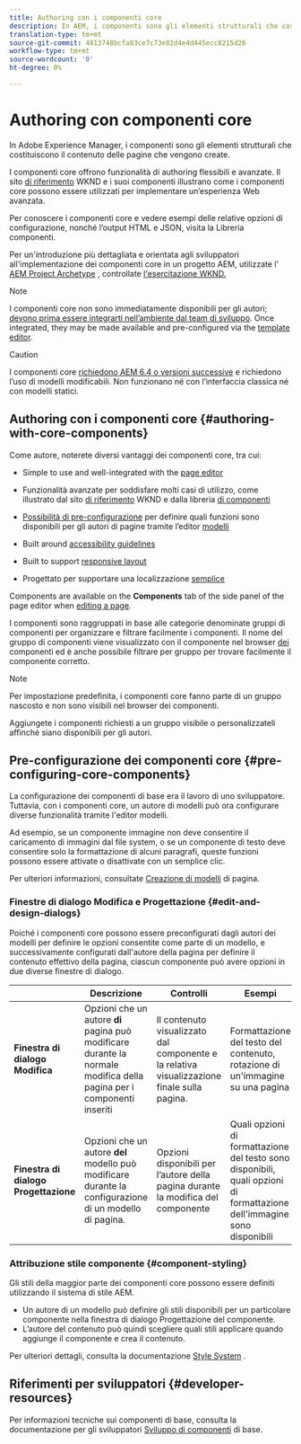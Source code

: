 ```yaml
---
title: Authoring con i componenti core
description: In AEM, i componenti sono gli elementi strutturali che costituiscono il contenuto delle pagine create. I componenti core offrono funzionalità di authoring flessibili e avanzate.
translation-type: tm+mt
source-git-commit: 4813748bcfa83ce7c73e81d4e4d445ecc8215d26
workflow-type: tm+mt
source-wordcount: '0'
ht-degree: 0%

---
```



# Authoring con componenti core

In Adobe Experience Manager, i componenti sono gli elementi strutturali che costituiscono il contenuto delle pagine che vengono create.

I componenti core offrono funzionalità di authoring flessibili e avanzate. Il sito [di riferimento](https://wknd.site) WKND e i suoi componenti illustrano come i componenti core possono essere utilizzati per implementare un’esperienza Web avanzata.

Per conoscere i componenti core e vedere esempi delle relative opzioni di configurazione, nonché l’output HTML e JSON, visita la Libreria [](https://adobe.com/go/aem_cmp_library)componenti.

Per un&#39;introduzione più dettagliata e orientata agli sviluppatori all&#39;implementazione dei componenti core in un progetto AEM, utilizzate l&#39; [AEM Project Archetype](/help/developing/archetype/overview.md) , controllate [l&#39;esercitazione WKND.](https://docs.adobe.com/content/help/en/experience-manager-learn/getting-started-wknd-tutorial-develop/overview.html)

>[!NOTE]
>
>I componenti core non sono immediatamente disponibili per gli autori; [devono prima essere integrarti nell’ambiente dal team di sviluppo](/help/get-started/using.md). Once integrated, they may be made available and pre-configured via the [template editor](https://docs.adobe.com/content/help/en/experience-manager-cloud-service/sites/authoring/features/templates.html).

>[!CAUTION]
>
>I componenti core [richiedono AEM 6.4 o versioni successive](/help/versions.md) e richiedono l’uso di modelli [](https://docs.adobe.com/content/help/en/experience-manager-cloud-service/sites/authoring/features/templates.html)modificabili. Non funzionano né con l’interfaccia classica né con modelli statici.

## Authoring con i componenti core {#authoring-with-core-components}

Come autore, noterete diversi vantaggi dei componenti core, tra cui:

* Simple to use and well-integrated with the [page editor](https://docs.adobe.com/content/help/en/experience-manager-cloud-service/sites/authoring/fundamentals/editing-content.html)

* Funzionalità avanzate per soddisfare molti casi di utilizzo, come illustrato dal sito [di riferimento](https://wknd.site) WKND e dalla libreria [di componenti](https://adobe.com/go/aem_cmp_library)

* [Possibilità di pre-configurazione](#pre-configuring-core-components) per definire quali funzioni sono disponibili per gli autori di pagine tramite l’editor [modelli](https://docs.adobe.com/content/help/en/experience-manager-cloud-service/sites/authoring/features/templates.html)

* Built around [accessibility guidelines](https://docs.adobe.com/content/help/en/experience-manager-cloud-service/sites/authoring/fundamentals/accessible-content.html)

* Built to support [responsive layout](https://docs.adobe.com/content/help/en/experience-manager-cloud-service/sites/authoring/features/responsive-layout.html)

* Progettato per supportare una localizzazione [semplice](localization.md)

Components are available on the **Components** tab of the side panel of the page editor when [editing a page](https://docs.adobe.com/content/help/en/experience-manager-cloud-service/sites/authoring/fundamentals/editing-content.html).

I componenti sono raggruppati in base alle categorie denominate gruppi di componenti per organizzare e filtrare facilmente i componenti. Il nome del gruppo di componenti viene visualizzato con il componente nel browser [dei](https://docs.adobe.com/content/help/en/experience-manager-cloud-service/sites/authoring/fundamentals/editing-content.html) componenti ed è anche possibile filtrare per gruppo per trovare facilmente il componente corretto.

>[!NOTE]
>
>Per impostazione predefinita, i componenti core fanno parte di un gruppo nascosto e non sono visibili nel browser dei componenti.
>
>Aggiungete i componenti richiesti a un gruppo visibile o personalizzateli affinché siano disponibili per gli autori.

## Pre-configurazione dei componenti core {#pre-configuring-core-components}

La configurazione dei componenti di base era il lavoro di uno sviluppatore. Tuttavia, con i componenti core, un autore di modelli può ora configurare diverse funzionalità tramite l&#39;editor modelli.

Ad esempio, se un componente immagine non deve consentire il caricamento di immagini dal file system, o se un componente di testo deve consentire solo la formattazione di alcuni paragrafi, queste funzioni possono essere attivate o disattivate con un semplice clic.

Per ulteriori informazioni, consultate [Creazione di modelli](https://docs.adobe.com/content/help/en/experience-manager-cloud-service/sites/authoring/features/templates.html) di pagina.

### Finestre di dialogo Modifica e Progettazione {#edit-and-design-dialogs}

Poiché i componenti core possono essere preconfigurati dagli autori dei modelli per definire le opzioni consentite come parte di un modello, e successivamente configurati dall&#39;autore della pagina per definire il contenuto effettivo della pagina, ciascun componente può avere opzioni in due diverse finestre di dialogo.

|  | Descrizione | Controlli | Esempi |
|--- |--- |--- |--- |
| **Finestra di dialogo Modifica** | Opzioni che un autore **di** pagina può modificare durante la normale modifica della pagina per i componenti inseriti | Il contenuto visualizzato dal componente e la relativa visualizzazione finale sulla pagina. | Formattazione del testo del contenuto, rotazione di un&#39;immagine su una pagina |
| **Finestra di dialogo Progettazione** | Opzioni che un autore **del** modello può modificare durante la configurazione di un modello di pagina. | Opzioni disponibili per l’autore della pagina durante la modifica del componente | Quali opzioni di formattazione del testo sono disponibili, quali opzioni di formattazione dell&#39;immagine sono disponibili |

### Attribuzione stile componente {#component-styling}

Gli stili della maggior parte dei componenti core possono essere definiti utilizzando il sistema di stile AEM.

* Un autore di un modello può definire gli stili disponibili per un particolare componente nella finestra di dialogo Progettazione del componente.
* L’autore del contenuto può quindi scegliere quali stili applicare quando aggiunge il componente e crea il contenuto.

Per ulteriori dettagli, consulta la documentazione [Style System](https://docs.adobe.com/content/help/en/experience-manager-cloud-service/sites/authoring/features/style-system.html) .

## Riferimenti per sviluppatori {#developer-resources}

Per informazioni tecniche sui componenti di base, consulta la documentazione per gli sviluppatori [Sviluppo di componenti](/help/developing/overview.md) di base.
